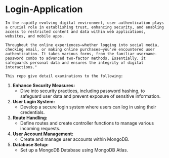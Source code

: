 # Login-Application
    In the rapidly evolving digital environment, user authentication plays a crucial role in establishing trust, enhancing security, and enabling access to restricted content and data within web applications, websites, and mobile apps.

    Throughout the online experiences—whether logging into social media, checking email, or making online purchases—you've encountered user authentication. It takes various forms, from the familiar username-password combo to advanced two-factor methods. Essentially, it safeguards personal data and ensures the integrity of digital interactions."

    This repo give detail examinations to the following:
1. **Enhance Security Measures:**
   - Dive into security practices, including password hashing, to safeguard user data and prevent exposure of sensitive information.
2. **User Login System:**
   - Develop a secure login system where users can log in using their credentials.
3. **Route Handling:**
   - Define routes and create controller functions to manage various incoming requests.
4. **User Account Management:**
   - Create and manage user accounts within MongoDB.
5. **Database Setup:**
   - Set up a MongoDB Database using MongoDB Atlas.

